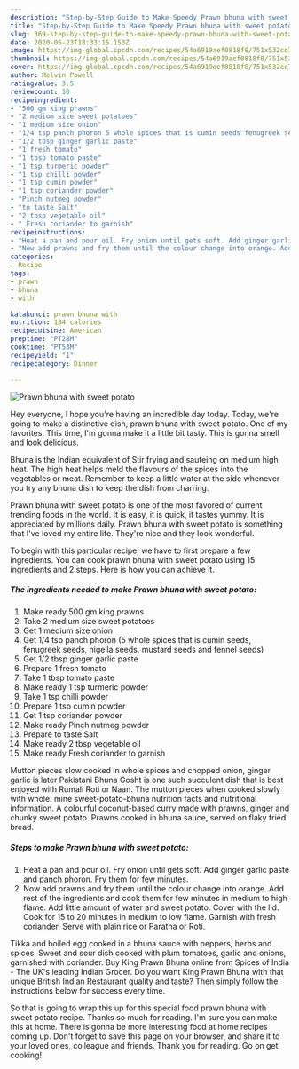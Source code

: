 ```yaml
---
description: "Step-by-Step Guide to Make Speedy Prawn bhuna with sweet potato"
title: "Step-by-Step Guide to Make Speedy Prawn bhuna with sweet potato"
slug: 369-step-by-step-guide-to-make-speedy-prawn-bhuna-with-sweet-potato
date: 2020-06-23T18:33:15.153Z
image: https://img-global.cpcdn.com/recipes/54a6919aef0818f8/751x532cq70/prawn-bhuna-with-sweet-potato-recipe-main-photo.jpg
thumbnail: https://img-global.cpcdn.com/recipes/54a6919aef0818f8/751x532cq70/prawn-bhuna-with-sweet-potato-recipe-main-photo.jpg
cover: https://img-global.cpcdn.com/recipes/54a6919aef0818f8/751x532cq70/prawn-bhuna-with-sweet-potato-recipe-main-photo.jpg
author: Melvin Powell
ratingvalue: 3.5
reviewcount: 10
recipeingredient:
- "500 gm king prawns"
- "2 medium size sweet potatoes"
- "1 medium size onion"
- "1/4 tsp panch phoron 5 whole spices that is cumin seeds fenugreek seeds nigella seeds mustard seeds and fennel seeds"
- "1/2 tbsp ginger garlic paste"
- "1 fresh tomato"
- "1 tbsp tomato paste"
- "1 tsp turmeric powder"
- "1 tsp chilli powder"
- "1 tsp cumin powder"
- "1 tsp coriander powder"
- "Pinch nutmeg powder"
- "to taste Salt"
- "2 tbsp vegetable oil"
- " Fresh coriander to garnish"
recipeinstructions:
- "Heat a pan and pour oil. Fry onion until gets soft. Add ginger garlic paste and panch phoron. Fry them for few minutes."
- "Now add prawns and fry them until the colour change into orange. Add rest of the ingredients and cook them for few minutes in medium to high flame. Add little amount of water and sweet potato. Cover with the lid. Cook for 15 to 20 minutes in medium to low flame. Garnish with fresh coriander. Serve with plain rice or Paratha or Roti."
categories:
- Recipe
tags:
- prawn
- bhuna
- with

katakunci: prawn bhuna with 
nutrition: 184 calories
recipecuisine: American
preptime: "PT28M"
cooktime: "PT53M"
recipeyield: "1"
recipecategory: Dinner

---
```



![Prawn bhuna with sweet potato](https://img-global.cpcdn.com/recipes/54a6919aef0818f8/751x532cq70/prawn-bhuna-with-sweet-potato-recipe-main-photo.jpg)

Hey everyone, I hope you're having an incredible day today. Today, we're going to make a distinctive dish, prawn bhuna with sweet potato. One of my favorites. This time, I'm gonna make it a little bit tasty. This is gonna smell and look delicious.

Bhuna is the Indian equivalent of Stir frying and sauteing on medium high heat. The high heat helps meld the flavours of the spices into the vegetables or meat. Remember to keep a little water at the side whenever you try any bhuna dish to keep the dish from charring.

Prawn bhuna with sweet potato is one of the most favored of current trending foods in the world. It is easy, it is quick, it tastes yummy. It is appreciated by millions daily. Prawn bhuna with sweet potato is something that I've loved my entire life. They're nice and they look wonderful.


To begin with this particular recipe, we have to first prepare a few ingredients. You can cook prawn bhuna with sweet potato using 15 ingredients and 2 steps. Here is how you can achieve it.

<!--inarticleads1-->

##### The ingredients needed to make Prawn bhuna with sweet potato:

1. Make ready 500 gm king prawns
1. Take 2 medium size sweet potatoes
1. Get 1 medium size onion
1. Get 1/4 tsp panch phoron (5 whole spices that is cumin seeds, fenugreek seeds, nigella seeds, mustard seeds and fennel seeds)
1. Get 1/2 tbsp ginger garlic paste
1. Prepare 1 fresh tomato
1. Take 1 tbsp tomato paste
1. Make ready 1 tsp turmeric powder
1. Take 1 tsp chilli powder
1. Prepare 1 tsp cumin powder
1. Get 1 tsp coriander powder
1. Make ready Pinch nutmeg powder
1. Prepare to taste Salt
1. Make ready 2 tbsp vegetable oil
1. Make ready  Fresh coriander to garnish


Mutton pieces slow cooked in whole spices and chopped onion, ginger garlic is later Pakistani Bhuna Gosht is one such succulent dish that is best enjoyed with Rumali Roti or Naan. The mutton pieces when cooked slowly with whole. mine sweet-potato-bhuna nutrition facts and nutritional information. A colourful coconut-based curry made with prawns, ginger and chunky sweet potato. Prawns cooked in bhuna sauce, served on flaky fried bread. 

<!--inarticleads2-->

##### Steps to make Prawn bhuna with sweet potato:

1. Heat a pan and pour oil. Fry onion until gets soft. Add ginger garlic paste and panch phoron. Fry them for few minutes.
1. Now add prawns and fry them until the colour change into orange. Add rest of the ingredients and cook them for few minutes in medium to high flame. Add little amount of water and sweet potato. Cover with the lid. Cook for 15 to 20 minutes in medium to low flame. Garnish with fresh coriander. Serve with plain rice or Paratha or Roti.


Tikka and boiled egg cooked in a bhuna sauce with peppers, herbs and spices. Sweet and sour dish cooked with plum tomatoes, garlic and onions, garnished with coriander. Buy King Prawn Bhuna online from Spices of India - The UK&#39;s leading Indian Grocer. Do you want King Prawn Bhuna with that unique British Indian Restaurant quality and taste? Then simply follow the instructions below for success every time. 

So that is going to wrap this up for this special food prawn bhuna with sweet potato recipe. Thanks so much for reading. I'm sure you can make this at home. There is gonna be more interesting food at home recipes coming up. Don't forget to save this page on your browser, and share it to your loved ones, colleague and friends. Thank you for reading. Go on get cooking!

